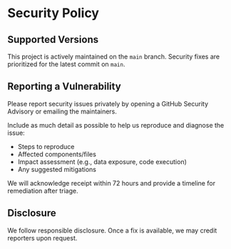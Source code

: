 # Security Policy

## Supported Versions

This project is actively maintained on the `main` branch. Security fixes are prioritized for the latest commit on `main`.

## Reporting a Vulnerability

Please report security issues privately by opening a GitHub Security Advisory or emailing the maintainers.

Include as much detail as possible to help us reproduce and diagnose the issue:
- Steps to reproduce
- Affected components/files
- Impact assessment (e.g., data exposure, code execution)
- Any suggested mitigations

We will acknowledge receipt within 72 hours and provide a timeline for remediation after triage.

## Disclosure

We follow responsible disclosure. Once a fix is available, we may credit reporters upon request.


